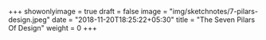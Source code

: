 +++
showonlyimage = true
draft = false
image = "img/sketchnotes/7-pilars-design.jpeg"
date = "2018-11-20T18:25:22+05:30"
title = "The Seven Pilars Of Design"
weight = 0
+++


